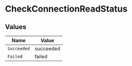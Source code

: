 # CheckConnectionReadStatus


## Values

| Name        | Value       |
| ----------- | ----------- |
| `Succeeded` | succeeded   |
| `Failed`    | failed      |